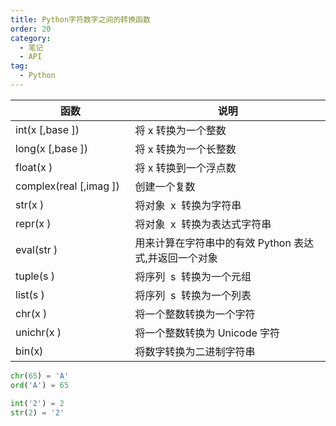 ```yaml
---
title: Python字符数字之间的转换函数
order: 20
category:
  - 笔记
  - API
tag:
  - Python
---
```


| 函数                     | 说明                                                  |
| ------------------------ | ----------------------------------------------------- |
| int(x [,base ])          | 将 x 转换为一个整数                                   |
| long(x [,base ])         | 将 x 转换为一个长整数                                 |
| float(x )                | 将 x 转换到一个浮点数                                 |
| complex(real [,imag ])   | 创建一个复数                                          |
| str(x )                  | 将对象  x  转换为字符串                               |
| repr(x )                 | 将对象  x  转换为表达式字符串                         |
| eval(str )               | 用来计算在字符串中的有效 Python 表达式,并返回一个对象 |
| tuple(s )                | 将序列  s  转换为一个元组                             |
| list(s )                 | 将序列  s  转换为一个列表                             |
| chr(x )                  | 将一个整数转换为一个字符                              |
| unichr(x )               | 将一个整数转换为 Unicode 字符                         |
| bin(x)                   | 将数字转换为二进制字符串                              |

```python
chr(65) = 'A'
ord('A') = 65

int('2') = 2
str(2) = '2'
```
